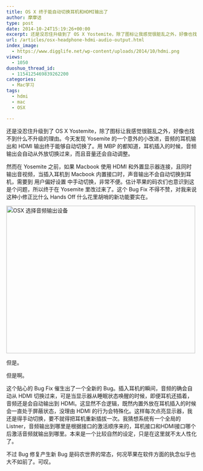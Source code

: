 ```yaml
---
title: OS X 终于能自动切换耳机和HDMI输出了
author: 摩摩诘
type: post
date: 2014-10-24T15:19:26+00:00
excerpt: 还是没忍住升级到了 OS X Yostemite，除了图标让我感觉很脏乱之外，好像也找不到什么不升级的理由。今天发现 Yosemite 的一个意外的小改进，音频的耳机输出和 HDMI 输出终于能够自动切换了。
url: /articles/osx-headphone-hdmi-audio-output.html
index_image:
  - https://www.digglife.net/wp-content/uploads/2014/10/hdmi.png
views:
  - 1050
duoshuo_thread_id:
  - 1154125469839262200
categories:
  - Mac学习
tags:
  - hdmi
  - mac
  - OSX

---
```

还是没忍住升级到了 OS X Yostemite，除了图标让我感觉很脏乱之外，好像也找不到什么不升级的理由。今天发现 Yosemite 的一个意外的小改进，音频的耳机输出和 HDMI 输出终于能够自动切换了。用 MBP 的都知道，耳机插入的时候，音频输出会自动从外放切换过来，而且音量还会自动调整。

<!--more-->

然而在 Yosemite 之前，如果 Macbook 使用 HDMI 和外置显示器连接，且同时输出音视频，当插入耳机到 Macbook 内置接口时，声音输出不会自动切换到耳机，需要到 用户偏好设置 中手动切换，非常不便。估计苹果的码农们也意识到这是个问题，所以终于在 Yosemite 里改过来了。这个 Bug Fix 不得不赞，对我来说这种小修正比什么 Hands Off 什么花里胡哨的新功能要实在。

<img src="https://www.digglife.net/wp-content/uploads/2014/10/osx-hdmi-audio-output-500x390.png" alt="OSX 选择音频输出设备" width="500" height="390" class="alignnone size-medium wp-image-3934" />

但是。
  
但是啊。

这个贴心的 Bug Fix 催生出了一个全新的 Bug。插入耳机的瞬间，音频的确会自动从 HDMI 切换过来，可是当显示器从睡眠状态唤醒的时候，即便耳机还插着，音频还是会自动输出到 HDMI。这显然不合逻辑，既然内置外放在耳机插入的时候会一直处于屏蔽状态，没理由 HDMI 的行为会特殊化。这样每次点亮显示器，我还是得手动切换，要不就得把耳机重新插拔一次。我猜想系统有一个全局的Listner，音频输出到哪里是根据接口的激活顺序来的，耳机接口和HDMI接口哪个后激活音频就输出到哪里。本来是一个比较自然的设定，只是在这里就不太人性化了。

不过 Bug 修复产生新 Bug 是码农世界的常态，何况苹果在软件方面的执念似乎也大不如前了。可叹。
